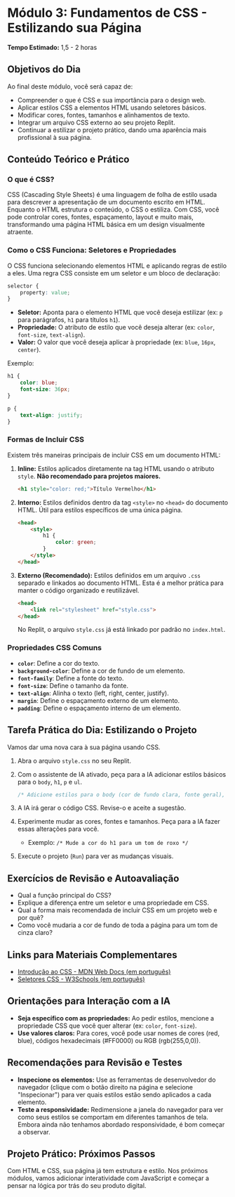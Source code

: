 # Módulo 3: Fundamentos de CSS - Estilizando sua Página

**Tempo Estimado:** 1,5 - 2 horas

## Objetivos do Dia

Ao final deste módulo, você será capaz de:

*   Compreender o que é CSS e sua importância para o design web.
*   Aplicar estilos CSS a elementos HTML usando seletores básicos.
*   Modificar cores, fontes, tamanhos e alinhamentos de texto.
*   Integrar um arquivo CSS externo ao seu projeto Replit.
*   Continuar a estilizar o projeto prático, dando uma aparência mais profissional à sua página.

## Conteúdo Teórico e Prático

### O que é CSS?

CSS (Cascading Style Sheets) é uma linguagem de folha de estilo usada para descrever a apresentação de um documento escrito em HTML. Enquanto o HTML estrutura o conteúdo, o CSS o estiliza. Com CSS, você pode controlar cores, fontes, espaçamento, layout e muito mais, transformando uma página HTML básica em um design visualmente atraente.

### Como o CSS Funciona: Seletores e Propriedades

O CSS funciona selecionando elementos HTML e aplicando regras de estilo a eles. Uma regra CSS consiste em um seletor e um bloco de declaração:

```css
selector {
    property: value;
}
```

*   **Seletor:** Aponta para o elemento HTML que você deseja estilizar (ex: `p` para parágrafos, `h1` para títulos `h1`).
*   **Propriedade:** O atributo de estilo que você deseja alterar (ex: `color`, `font-size`, `text-align`).
*   **Valor:** O valor que você deseja aplicar à propriedade (ex: `blue`, `16px`, `center`).

Exemplo:

```css
h1 {
    color: blue;
    font-size: 36px;
}

p {
    text-align: justify;
}
```

### Formas de Incluir CSS

Existem três maneiras principais de incluir CSS em um documento HTML:

1.  **Inline:** Estilos aplicados diretamente na tag HTML usando o atributo `style`. **Não recomendado para projetos maiores.**
    ```html
    <h1 style="color: red;">Título Vermelho</h1>
    ```

2.  **Interno:** Estilos definidos dentro da tag `<style>` no `<head>` do documento HTML. Útil para estilos específicos de uma única página.
    ```html
    <head>
        <style>
            h1 {
                color: green;
            }
        </style>
    </head>
    ```

3.  **Externo (Recomendado):** Estilos definidos em um arquivo `.css` separado e linkados ao documento HTML. Esta é a melhor prática para manter o código organizado e reutilizável.
    ```html
    <head>
        <link rel="stylesheet" href="style.css">
    </head>
    ```
    No Replit, o arquivo `style.css` já está linkado por padrão no `index.html`.

### Propriedades CSS Comuns

*   **`color`**: Define a cor do texto.
*   **`background-color`**: Define a cor de fundo de um elemento.
*   **`font-family`**: Define a fonte do texto.
*   **`font-size`**: Define o tamanho da fonte.
*   **`text-align`**: Alinha o texto (left, right, center, justify).
*   **`margin`**: Define o espaçamento externo de um elemento.
*   **`padding`**: Define o espaçamento interno de um elemento.

## Tarefa Prática do Dia: Estilizando o Projeto

Vamos dar uma nova cara à sua página usando CSS.

1.  Abra o arquivo `style.css` no seu Replit.
2.  Com o assistente de IA ativado, peça para a IA adicionar estilos básicos para o `body`, `h1`, `p` e `ul`.

    ```css
    /* Adicione estilos para o body (cor de fundo clara, fonte geral), h1 (cor, alinhamento central), p (tamanho da fonte, espaçamento de linha) e ul (sem marcadores, padding) */
    ```

3.  A IA irá gerar o código CSS. Revise-o e aceite a sugestão.
4.  Experimente mudar as cores, fontes e tamanhos. Peça para a IA fazer essas alterações para você.
    *   Exemplo: `/* Mude a cor do h1 para um tom de roxo */`
5.  Execute o projeto (`Run`) para ver as mudanças visuais.

## Exercícios de Revisão e Autoavaliação

*   Qual a função principal do CSS?
*   Explique a diferença entre um seletor e uma propriedade em CSS.
*   Qual a forma mais recomendada de incluir CSS em um projeto web e por quê?
*   Como você mudaria a cor de fundo de toda a página para um tom de cinza claro?

## Links para Materiais Complementares

*   [Introdução ao CSS - MDN Web Docs (em português)](https://developer.mozilla.org/pt-BR/docs/Web/CSS/Introducao)
*   [Seletores CSS - W3Schools (em português)](https://www.w3schools.com/css/css_selectors.asp)

## Orientações para Interação com a IA

*   **Seja específico com as propriedades:** Ao pedir estilos, mencione a propriedade CSS que você quer alterar (ex: `color`, `font-size`).
*   **Use valores claros:** Para cores, você pode usar nomes de cores (red, blue), códigos hexadecimais (#FF0000) ou RGB (rgb(255,0,0)).

## Recomendações para Revisão e Testes

*   **Inspecione os elementos:** Use as ferramentas de desenvolvedor do navegador (clique com o botão direito na página e selecione "Inspecionar") para ver quais estilos estão sendo aplicados a cada elemento.
*   **Teste a responsividade:** Redimensione a janela do navegador para ver como seus estilos se comportam em diferentes tamanhos de tela. Embora ainda não tenhamos abordado responsividade, é bom começar a observar.

## Projeto Prático: Próximos Passos

Com HTML e CSS, sua página já tem estrutura e estilo. Nos próximos módulos, vamos adicionar interatividade com JavaScript e começar a pensar na lógica por trás do seu produto digital.


